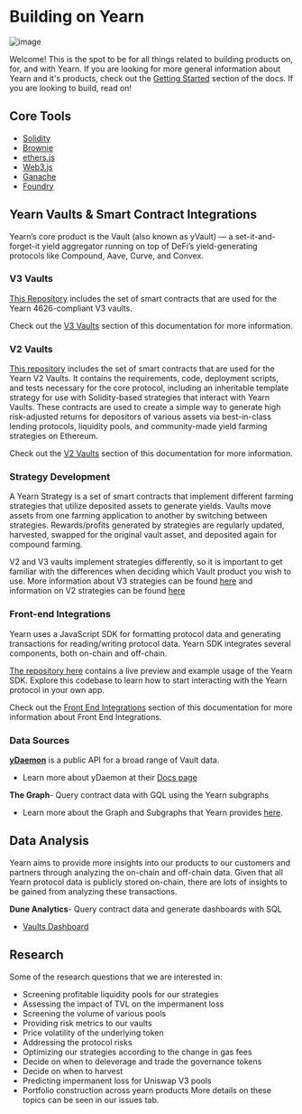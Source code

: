 # Building on Yearn

![image](/img/intro/pixie-wide.jpg)

Welcome! This is the spot to be for all things related to building products on, for, and with Yearn. If you are looking for more general information about Yearn and it's products, check out the [Getting Started](../getting-started/intro) section of the docs. If you are looking to build, read on!

## Core Tools

- [Solidity](https://docs.soliditylang.org/en/v0.8.6/index.html)
- [Brownie](https://eth-brownie.readthedocs.io/en/stable/)
- [ethers.js](https://docs.ethers.io/v5/)
- [Web3.js](https://web3js.readthedocs.io/en/v1.4.0/)
- [Ganache](https://trufflesuite.com/ganache/)
- [Foundry](https://github.com/nicolasgarcia214/damn-vulnerable-defi-foundry)

## Yearn Vaults & Smart Contract Integrations

Yearn’s core product is the Vault (also known as yVault) — a set-it-and-forget-it yield aggregator running on top of DeFi’s yield-generating protocols like Compound, Aave, Curve, and Convex.

### V3 Vaults

[This Repository](https://github.com/yearn/yearn-vaults-v3) includes the set of smart contracts that are used for the Yearn 4626-compliant V3 vaults.

Check out the [V3 Vaults](v3/overview) section of this documentation for more information.

### V2 Vaults

[This repository](https://github.com/yearn/yearn-vaults#readme) includes the set of smart contracts that are used for the Yearn  V2 Vaults. It contains the requirements, code, deployment scripts, and tests necessary for the core protocol, including an inheritable template strategy for use with Solidity-based strategies that interact with Yearn Vaults. These contracts are used to create a simple way to generate high risk-adjusted returns for depositors of various assets via best-in-class lending protocols, liquidity pools, and community-made yield farming strategies on Ethereum.

Check out the [V2 Vaults](v2/getting-started) section of this documentation for more information.

### Strategy Development

A Yearn Strategy is a set of smart contracts that implement different farming strategies that utilize deposited assets to generate yields. Vaults move assets from one farming application to another by switching between strategies. Rewards/profits generated by strategies are regularly updated, harvested, swapped for the original vault asset, and deposited again for compound farming.

V2 and V3 vaults implement strategies differently, so it is important to get familiar with the differences when deciding which Vault product you wish to use. More information about V3 strategies can be found [here](./v3/strategy_writing_guide) and information on V2 strategies can be found [here](./v2/DEPLOYMENT#deploying-a-new-strategy)

### Front-end Integrations

Yearn uses a JavaScript SDK for formatting protocol data and generating transactions for reading/writing protocol data. Yearn SDK integrates several components, both on-chain and off-chain.

[The repository here](https://github.com/turtlemoji/yearn-sdk-examples) contains a live preview and example usage of the Yearn SDK. Explore this codebase to learn how to start interacting with the Yearn protocol in your own app.

Check out the [Front End Integrations](front-end-development) section of this documentation for more information about Front End Integrations.

### Data Sources

[**yDaemon**](https://ydaemon.yearn.finance/) is a public API for a broad range of Vault data.

- Learn more about yDaemon at their [Docs page](https://ydaemon.yearn.farm/docs/intro)

**The Graph**- Query contract data with GQL using the Yearn subgraphs

- Learn more about the Graph and Subgraphs that Yearn provides [here](./data-services/subgraph-info).

## Data Analysis

Yearn aims to provide more insights into our products to our customers and partners through analyzing the on-chain and off-chain data. Given that all Yearn protocol data is publicly stored on-chain, there are lots of insights to be gained from analyzing these transactions.

**Dune Analytics**- Query contract data and generate dashboards with SQL

- [Vaults Dashboard](https://dune.com/zootrop/yearn-vaults)

## Research

Some of the research questions that we are interested in:

- Screening profitable liquidity pools for our strategies
- Assessing the impact of TVL on the impermanent loss
- Screening the volume of various pools
- Providing risk metrics to our vaults
- Price volatility of the underlying token
- Addressing the protocol risks
- Optimizing our strategies according to the change in gas fees
- Decide on when to deleverage and trade the governance tokens
- Decide on when to harvest
- Predicting impermanent loss for Uniswap V3 pools
- Portfolio construction across yearn products
More details on these topics can be seen in our issues tab.
